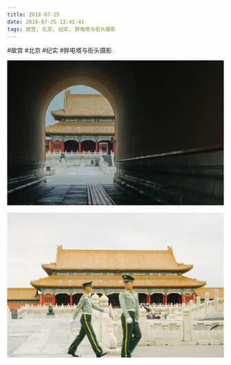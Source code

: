 ```yaml
---
title: 2018-07-25
date: 2018-07-25 13:45:41
tags: 故宫, 北京, 纪实, 胖电塔与街头摄影
---
```




#故宫 #北京 #纪实 #胖电塔与街头摄影

![](/assets/images/2018/07/31d6b7a2a8168c52e774574c1a4306e4.jpg)

![](/assets/images/2018/07/69a00a3843995017e4a5783bd52aca45.jpg)
